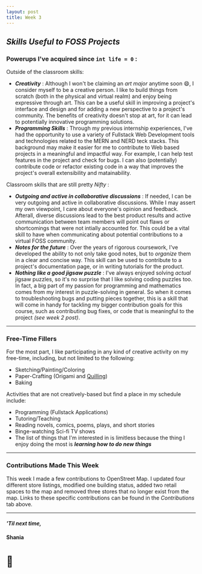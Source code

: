 ```yaml
---
layout: post
title: Week 3
---
```



## *Skills Useful to FOSS Projects*
### Powerups I've acquired since `int life = 0` :

Outside of the classroom skills:  
- *<b>Creativity</b>* : Although I won't be claiming an *art major* anytime soon :smile:, I consider myself to be a creative person. I like to build things from scratch (both in the physical and virtual realm) and enjoy being expressive through art. This can be a useful skill in improving a project's interface and design and for adding a new perspective to a project's community. The benefits of creativity doesn't stop at art, for it can lead to potentially innovative programming solutions.    
- *<b>Programming Skills</b>* : Through my previous internship experiences, I've had the opportunity to use a variety of Fullstack Web Development tools and technologies related to the MERN and NERD teck stacks. This background may make it easier for me to contribute to Web based projects in a meaningful and impactful way. For example, I can help test features in the project and check for bugs. I can also (potentially) contribute code or refactor existing code in a way that improves the project's overall extensibility and matainability.  

Classroom skills that are still pretty *Nifty* :  
- *<b>Outgoing and active in collaborative discussions</b>* : If needed, I can be very outgoing and active in collaborative discussions. While I may assert my own viewpoint, I care about everyone's opinion and feedback. Afterall, diverse discussions lead to the best product results and active communication between team members will point out flaws or shortcomings that were not intially accounted for. This could be a vital skill to have when communicating about potential contributions to a virtual FOSS community.  
- *<b>Notes for the future</b>* : Over the years of rigorous coursework, I've developed the ability to not only take good notes, but to *organize* them in a clear and concise way. This skill can be used to contribute to a project's documentation page, or in writing tutorials for the product.  
- *<b>Nothing like a good jigsaw puzzle</b>* : I've always enjoyed solving *actual* jigsaw puzzles, so it's no surprise that I like solving coding puzzles too. In fact, a big part of my passion for programming and mathematics comes from my interest in puzzle-solving in general. So when it comes to troubleshooting bugs and putting pieces together, this is a skill that will come in handy for tackling my bigger contribution goals for this course, such as contributing bug fixes, or code that is meaningful to the project *(see week 2 post)*.  
    
---
### Free-Time Fillers  

For the most part, I like participating in any kind of creative activity on my free-time, including, but not limited to the following:
  * Sketching/Painting/Coloring
  * Paper-Crafting  (Origami and [Quilling](https://en.wiktionary.org/wiki/quilling#English))
  * Baking 
  
Activities that are not creatively-based but find a place in my schedule include:
  * Programming (Fullstack Applications)
  * Tutoring/Teaching
  * Reading novels, comics, poems, plays, and short stories
  * Binge-watching Sci-fi TV shows
  * The list of things that I'm interested in is limitless because the thing I enjoy doing the most is 
*<b>learning how to do new things</b>*  
---
### Contributions Made This Week

This week I made a few contributions to OpenStreet Map. I updated four different store listings, modified one building status, added two retail spaces to the map and removed three stores that no longer exist from the map. Links to these specific contributions can be found in the *Contributions* tab above.  

--- 
#### *'Til next time,*
#### Shania
# :mushroom:
